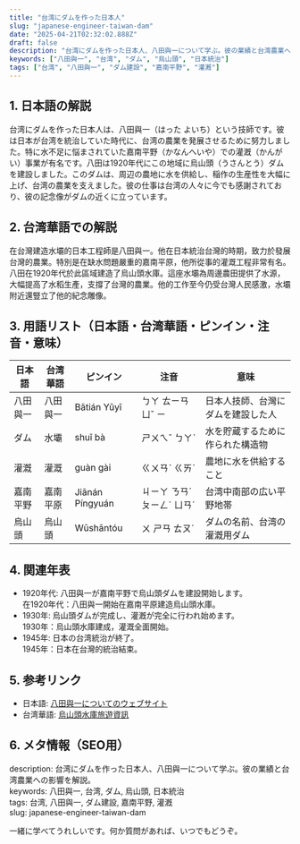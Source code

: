 ```yaml
---
title: "台湾にダムを作った日本人"
slug: "japanese-engineer-taiwan-dam"
date: "2025-04-21T02:32:02.888Z"
draft: false
description: "台湾にダムを作った日本人、八田與一について学ぶ。彼の業績と台湾農業への影響を解説。"
keywords: ["八田與一", "台湾", "ダム", "烏山頭", "日本統治"]
tags: ["台湾", "八田與一", "ダム建設", "嘉南平野", "灌漑"]
---
```


## 1. 日本語の解説  
台湾にダムを作った日本人は、八田與一（はった よいち）という技師です。彼は日本が台湾を統治していた時代に、台湾の農業を発展させるために努力しました。特に水不足に悩まされていた嘉南平野（かなんへいや）での灌漑（かんがい）事業が有名です。八田は1920年代にこの地域に烏山頭（うさんとう）ダムを建設しました。このダムは、周辺の農地に水を供給し、稲作の生産性を大幅に上げ、台湾の農業を支えました。彼の仕事は台湾の人々に今でも感謝されており、彼の記念像がダムの近くに立っています。

## 2. 台湾華語での解説  
在台灣建造水壩的日本工程師是八田與一。他在日本統治台灣的時期，致力於發展台灣的農業。特別是在缺水問題嚴重的嘉南平原，他所從事的灌溉工程非常有名。八田在1920年代於此區域建造了烏山頭水庫。這座水壩為周邊農田提供了水源，大幅提高了水稻生產，支撐了台灣的農業。他的工作至今仍受台灣人民感激，水壩附近還豎立了他的紀念雕像。

## 3. 用語リスト（日本語・台湾華語・ピンイン・注音・意味）  
| 日本語    | 台湾華語     | ピンイン      | 注音       | 意味                         |
|-----------|--------------|---------------|------------|------------------------------|
| 八田與一  | 八田與一     | Bātián Yǔyī  | ㄅㄚ ㄊㄧㄢ ㄩˇ ㄧ  | 日本人技師、台灣にダムを建設した人  |
| ダム      | 水壩         | shuǐ bà       | ㄕㄨㄟˇ ㄅㄚˋ | 水を貯蔵するために作られた構造物   |
| 灌漑      | 灌溉         | guàn gài     | ㄍㄨㄢˋ ㄍㄞˋ | 農地に水を供給すること              |
| 嘉南平野  | 嘉南平原     | Jiānán Píngyuán | ㄐㄧㄚ ㄋㄢˊ ㄆㄧㄥˊ ㄩㄢˊ | 台湾中南部の広い平野地帯           |
| 烏山頭    | 烏山頭       | Wūshāntóu    | ㄨ ㄕㄢ ㄊㄡˊ | ダムの名前、台湾の灌漑用ダム        |

## 4. 関連年表  
- 1920年代: 八田與一が嘉南平野で烏山頭ダムを建設開始します。  
  在1920年代：八田與一開始在嘉南平原建造烏山頭水庫。
- 1930年: 烏山頭ダムが完成し、灌漑が完全に行われ始めます。  
  1930年：烏山頭水庫建成，灌溉全面開始。
- 1945年: 日本の台湾統治が終了。  
  1945年：日本在台灣的統治結束。

## 5. 参考リンク  
- 日本語: [八田與一についてのウェブサイト](https://www.k-hatta.info/)
- 台湾華語: [烏山頭水庫旅遊資訊](https://www.tainan.gov.tw/News_Content.aspx?n=13370&s=4154442)

## 6. メタ情報（SEO用）  
description: 台湾にダムを作った日本人、八田與一について学ぶ。彼の業績と台湾農業への影響を解説。  
keywords: 八田與一, 台湾, ダム, 烏山頭, 日本統治  
tags: 台湾, 八田與一, ダム建設, 嘉南平野, 灌漑  
slug: japanese-engineer-taiwan-dam

一緒に学べてうれしいです。何か質問があれば、いつでもどうぞ。
